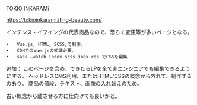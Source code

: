 TOKIO INKARAMi

https://tokioinkarami.ifing-beauty.com/

インテンス・イフイングの代表商品なので、恐らく変更等が多いページとなる。


	•	Vue.js, HTML, SCSS,で制作。
	•	CDNでのVue.jsの知識必要。
	•	sass ―watch index.scss inex.css でCSSを編集

追加：
このページを含め、できたらLPを全て非エンジニアでも編集できるようにする。
ヘッドレスCMS利用、またはHTML/CSSの概念から外れて、制作するのあり。
商品の値段、テキスト、画像の入れ替えのため。

古い概念から離させる方に仕向けても良いかと。
